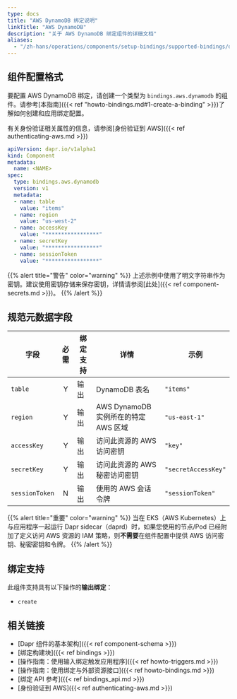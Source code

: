 ```yaml
---
type: docs
title: "AWS DynamoDB 绑定说明"
linkTitle: "AWS DynamoDB"
description: "关于 AWS DynamoDB 绑定组件的详细文档"
aliases:
  - "/zh-hans/operations/components/setup-bindings/supported-bindings/dynamodb/"
---
```


## 组件配置格式

要配置 AWS DynamoDB 绑定，请创建一个类型为 `bindings.aws.dynamodb` 的组件。请参考[本指南]({{< ref "howto-bindings.md#1-create-a-binding" >}})了解如何创建和应用绑定配置。

有关身份验证相关属性的信息，请参阅[身份验证到 AWS]({{< ref authenticating-aws.md >}})

```yaml
apiVersion: dapr.io/v1alpha1
kind: Component
metadata:
  name: <NAME>
spec:
  type: bindings.aws.dynamodb
  version: v1
  metadata:
  - name: table
    value: "items"
  - name: region
    value: "us-west-2"
  - name: accessKey
    value: "*****************"
  - name: secretKey
    value: "*****************"
  - name: sessionToken
    value: "*****************"
```

{{% alert title="警告" color="warning" %}}
上述示例中使用了明文字符串作为密钥。建议使用密钥存储来保存密钥，详情请参阅[此处]({{< ref component-secrets.md >}})。
{{% /alert %}}

## 规范元数据字段

| 字段              | 必需 | 绑定支持 |  详情 | 示例 |
|--------------------|:--------:|------------|-----|---------|
| `table` | Y | 输出 | DynamoDB 表名 | `"items"` |
| `region`             | Y        | 输出 |  AWS DynamoDB 实例所在的特定 AWS 区域 | `"us-east-1"`       |
| `accessKey`          | Y        | 输出 | 访问此资源的 AWS 访问密钥                              | `"key"`             |
| `secretKey`          | Y        | 输出 | 访问此资源的 AWS 秘密访问密钥                       | `"secretAccessKey"` |
| `sessionToken`       | N        | 输出 | 使用的 AWS 会话令牌                                            | `"sessionToken"`    |

{{% alert title="重要" color="warning" %}}
当在 EKS（AWS Kubernetes）上与应用程序一起运行 Dapr sidecar（daprd）时，如果您使用的节点/Pod 已经附加了定义访问 AWS 资源的 IAM 策略，则**不需要**在组件配置中提供 AWS 访问密钥、秘密密钥和令牌。
{{% /alert %}}

## 绑定支持

此组件支持具有以下操作的**输出绑定**：

- `create`

## 相关链接

- [Dapr 组件的基本架构]({{< ref component-schema >}})
- [绑定构建块]({{< ref bindings >}})
- [操作指南：使用输入绑定触发应用程序]({{< ref howto-triggers.md >}})
- [操作指南：使用绑定与外部资源接口]({{< ref howto-bindings.md >}})
- [绑定 API 参考]({{< ref bindings_api.md >}})
- [身份验证到 AWS]({{< ref authenticating-aws.md >}})
